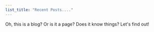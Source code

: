 ```yaml
---
list_title: "Recent Posts...."
---
```


Oh, this is a blog? Or is it a page?  Does it know things?  Let's find out!
